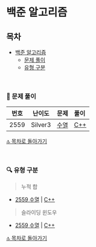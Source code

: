 # 백준 알고리즘


## 목차
- [백준 알고리즘](#백준-알고리즘)
  - [문제 풀이](#pencil-문제-풀이)
  - [유형 구분](#mag-유형-구분)
    
</br>

### :pencil: 문제 풀이

| 번호 | 난이도 | 문제 | 풀이 |
| :-: | :-: | :-- | :-- |
| 2559 | Silver3 | [수열](https://www.acmicpc.net/problem/2559) | [C++](./solution/2559.md) |

[🔝 목차로 돌아가기](#백준-알고리즘)

</br>

### :mag: 유형 구분
> 누적 합
- [2559 수열](https://www.acmicpc.net/problem/2559) | [C++](./solution/2559.md)
> 슬라이딩 윈도우
- [2559 수열](https://www.acmicpc.net/problem/2559) | [C++](./solution/2559.md)
> 
[🔝 목차로 돌아가기](#백준-알고리즘)
